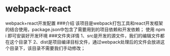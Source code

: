 # webpack-react
webpack+react开发配置
###介绍
该项目是webpack打包工具和react开发框架的结合使用，package.json中包含了需要用到的项目依赖和开发依赖；
使用 npm i 即可安装好开发环境
###文件夹详情
1、src是开发的源文件，我们的编辑文件都在这个目录下
2、dist是项目编译目标文件，通过webpack处理后的文件会放进这个目录下，该目录不需要我们手动修改；
